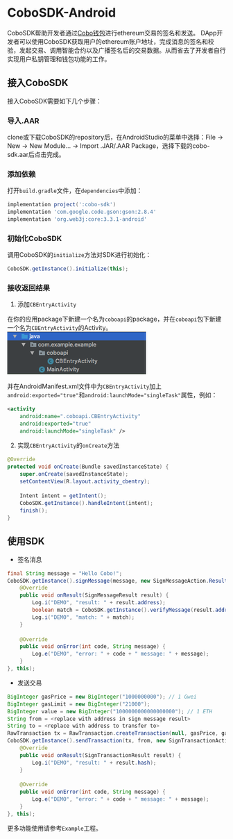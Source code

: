 

# CoboSDK-Android
CoboSDK帮助开发者通过[Cobo钱包](https://cobo.com/)进行ethereum交易的签名和发送。
DApp开发者可以使用CoboSDK获取用户的ethereum账户地址，完成消息的签名和校验，发起交易、调用智能合约以及广播签名后的交易数据。从而省去了开发者自行实现用户私钥管理和钱包功能的工作。

## 接入CoboSDK
接入CoboSDK需要如下几个步骤：
### 导入.AAR
clone或下载CoboSDK的repository后，在AndroidStudio的菜单中选择：File -> New -> New Module... -> Import .JAR/.AAR Package，选择下载的cobo-sdk.aar后点击完成。
### 添加依赖
打开```build.gradle```文件，在```dependencies```中添加：
```groovy
implementation project(':cobo-sdk')
implementation 'com.google.code.gson:gson:2.8.4'
implementation 'org.web3j:core:3.3.1-android'
```
### 初始化CoboSDK
调用CoboSDK的```initialize```方法对SDK进行初始化：
```java
CoboSDK.getInstance().initialize(this);
```
### 接收返回结果
 1. 添加`CBEntryActivity`

在你的应用package下新建一个名为`coboapi`的package，并在`coboapi`包下新建一个名为`CBEntryActivity`的Activity。
![添加Entry Activity](Docs/entry-activity.png)

并在AndroidManifest.xml文件中为```CBEntryActivity```加上```android:exported="true"```和```android:launchMode="singleTask"```属性，例如：
```xml
<activity
    android:name=".coboapi.CBEntryActivity"
    android:exported="true"
    android:launchMode="singleTask" />
```

 2. 实现`CBEntryActivity`的`onCreate`方法
```java
@Override  
protected void onCreate(Bundle savedInstanceState) {
    super.onCreate(savedInstanceState);
    setContentView(R.layout.activity_cbentry);

    Intent intent = getIntent();
    CoboSDK.getInstance().handleIntent(intent);
    finish();
}
```
## 使用SDK
 - 签名消息
```java
final String message = "Hello Cobo!";
CoboSDK.getInstance().signMessage(message, new SignMessageAction.ResultHandler() {
    @Override
    public void onResult(SignMessageResult result) {
        Log.i("DEMO", "result: " + result.address);
        boolean match = CoboSDK.getInstance().verifyMessage(result.address, result.signature, message);
        Log.i("DEMO", "match: " + match);
    }

    @Override
    public void onError(int code, String message) {
        Log.e("DEMO", "error: " + code + " message: " + message);
    }
}, this);
```
 - 发送交易
```java
BigInteger gasPrice = new BigInteger("1000000000"); // 1 Gwei
BigInteger gasLimit = new BigInteger("21000");
BigInteger value = new BigInteger("1000000000000000000"); // 1 ETH
String from = <replace with address in sign message result>
String to = <replace with address to transfer to>
RawTransaction tx = RawTransaction.createTransaction(null, gasPrice, gasLimit, to, value, null);
CoboSDK.getInstance().sendTransaction(tx, from, new SignTransactionAction.ResultHandler() {
    @Override
    public void onResult(SignTransactionResult result) {
        Log.i("DEMO", "result: " + result.hash);
    }

    @Override
    public void onError(int code, String message) {
        Log.e("DEMO", "error: " + code + " message: " + message);
    }
}, this);
```
更多功能使用请参考```Example```工程。